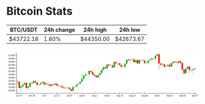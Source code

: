 # Bitcoin Stats

BTC/USDT|24h change|24h high|24h low|
|---|---|---|---|
|$43722.18|1.60%|$44350.00|$42673.67|

<img src="./chart.svg">
